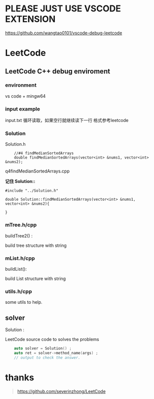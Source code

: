 # PLEASE JUST USE VSCODE EXTENSION

https://github.com/wangtao0101/vscode-debug-leetcode

# LeetCode

## LeetCode C++ debug enviroment

### environment
vs code + mingw64

### input example
input.txt
循环读取，如果空行就继续读下一行
格式参考leetcode

### Solution

Solution.h
```
	//#4 findMedianSortedArrays
	double findMedianSortedArrays(vector<int> &nums1, vector<int> &nums2);
```

q4findMedianSortedArrays.cpp

**记住 Solution::**
```
#include "../Solution.h"

double Solution::findMedianSortedArrays(vector<int> &nums1, vector<int> &nums2){
	
}
```

### mTree.h/cpp

buildTree2() :

build tree structure with string 

### mList.h/cpp

buildList():

build List structure with string

### utils.h/cpp

some utils to help. 

## solver 

Solution :

LeetCode source code to solves the problems

```c
	auto solver = Solution() ;
	auto ret = solver->method_name(args) ;
	// output to check the answer. 
```

# thanks
> https://github.com/severinzhong/LeetCode
